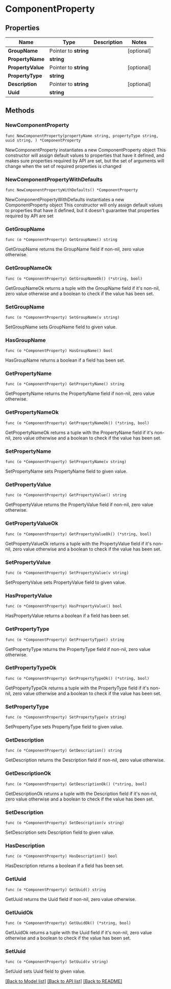 # ComponentProperty

## Properties

Name | Type | Description | Notes
------------ | ------------- | ------------- | -------------
**GroupName** | Pointer to **string** |  | [optional] 
**PropertyName** | **string** |  | 
**PropertyValue** | Pointer to **string** |  | [optional] 
**PropertyType** | **string** |  | 
**Description** | Pointer to **string** |  | [optional] 
**Uuid** | **string** |  | 

## Methods

### NewComponentProperty

`func NewComponentProperty(propertyName string, propertyType string, uuid string, ) *ComponentProperty`

NewComponentProperty instantiates a new ComponentProperty object
This constructor will assign default values to properties that have it defined,
and makes sure properties required by API are set, but the set of arguments
will change when the set of required properties is changed

### NewComponentPropertyWithDefaults

`func NewComponentPropertyWithDefaults() *ComponentProperty`

NewComponentPropertyWithDefaults instantiates a new ComponentProperty object
This constructor will only assign default values to properties that have it defined,
but it doesn't guarantee that properties required by API are set

### GetGroupName

`func (o *ComponentProperty) GetGroupName() string`

GetGroupName returns the GroupName field if non-nil, zero value otherwise.

### GetGroupNameOk

`func (o *ComponentProperty) GetGroupNameOk() (*string, bool)`

GetGroupNameOk returns a tuple with the GroupName field if it's non-nil, zero value otherwise
and a boolean to check if the value has been set.

### SetGroupName

`func (o *ComponentProperty) SetGroupName(v string)`

SetGroupName sets GroupName field to given value.

### HasGroupName

`func (o *ComponentProperty) HasGroupName() bool`

HasGroupName returns a boolean if a field has been set.

### GetPropertyName

`func (o *ComponentProperty) GetPropertyName() string`

GetPropertyName returns the PropertyName field if non-nil, zero value otherwise.

### GetPropertyNameOk

`func (o *ComponentProperty) GetPropertyNameOk() (*string, bool)`

GetPropertyNameOk returns a tuple with the PropertyName field if it's non-nil, zero value otherwise
and a boolean to check if the value has been set.

### SetPropertyName

`func (o *ComponentProperty) SetPropertyName(v string)`

SetPropertyName sets PropertyName field to given value.


### GetPropertyValue

`func (o *ComponentProperty) GetPropertyValue() string`

GetPropertyValue returns the PropertyValue field if non-nil, zero value otherwise.

### GetPropertyValueOk

`func (o *ComponentProperty) GetPropertyValueOk() (*string, bool)`

GetPropertyValueOk returns a tuple with the PropertyValue field if it's non-nil, zero value otherwise
and a boolean to check if the value has been set.

### SetPropertyValue

`func (o *ComponentProperty) SetPropertyValue(v string)`

SetPropertyValue sets PropertyValue field to given value.

### HasPropertyValue

`func (o *ComponentProperty) HasPropertyValue() bool`

HasPropertyValue returns a boolean if a field has been set.

### GetPropertyType

`func (o *ComponentProperty) GetPropertyType() string`

GetPropertyType returns the PropertyType field if non-nil, zero value otherwise.

### GetPropertyTypeOk

`func (o *ComponentProperty) GetPropertyTypeOk() (*string, bool)`

GetPropertyTypeOk returns a tuple with the PropertyType field if it's non-nil, zero value otherwise
and a boolean to check if the value has been set.

### SetPropertyType

`func (o *ComponentProperty) SetPropertyType(v string)`

SetPropertyType sets PropertyType field to given value.


### GetDescription

`func (o *ComponentProperty) GetDescription() string`

GetDescription returns the Description field if non-nil, zero value otherwise.

### GetDescriptionOk

`func (o *ComponentProperty) GetDescriptionOk() (*string, bool)`

GetDescriptionOk returns a tuple with the Description field if it's non-nil, zero value otherwise
and a boolean to check if the value has been set.

### SetDescription

`func (o *ComponentProperty) SetDescription(v string)`

SetDescription sets Description field to given value.

### HasDescription

`func (o *ComponentProperty) HasDescription() bool`

HasDescription returns a boolean if a field has been set.

### GetUuid

`func (o *ComponentProperty) GetUuid() string`

GetUuid returns the Uuid field if non-nil, zero value otherwise.

### GetUuidOk

`func (o *ComponentProperty) GetUuidOk() (*string, bool)`

GetUuidOk returns a tuple with the Uuid field if it's non-nil, zero value otherwise
and a boolean to check if the value has been set.

### SetUuid

`func (o *ComponentProperty) SetUuid(v string)`

SetUuid sets Uuid field to given value.



[[Back to Model list]](../README.md#documentation-for-models) [[Back to API list]](../README.md#documentation-for-api-endpoints) [[Back to README]](../README.md)



